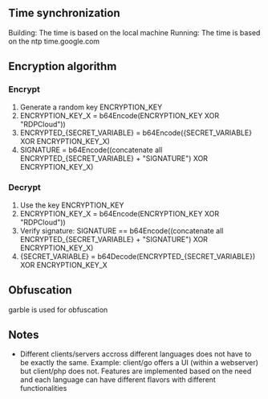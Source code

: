 ## Time synchronization
Building: The time is based on the local machine
Running: The time is based on the ntp time.google.com

## Encryption algorithm
### Encrypt
1. Generate a random key ENCRYPTION_KEY
2. ENCRYPTION_KEY_X = b64Encode(ENCRYPTION_KEY XOR "RDPCloud"))
3. ENCRYPTED_{SECRET_VARIABLE} = b64Encode({SECRET_VARIABLE} XOR ENCRYPTION_KEY_X)
4. SIGNATURE = b64Encode((concatenate all ENCRYPTED_{SECRET_VARIABLE} + "SIGNATURE") XOR ENCRYPTION_KEY_X)

### Decrypt
1. Use the key ENCRYPTION_KEY
2. ENCRYPTION_KEY_X = b64Encode(ENCRYPTION_KEY XOR "RDPCloud"))
3. Verify signature: SIGNATURE == b64Encode((concatenate all ENCRYPTED_{SECRET_VARIABLE} + "SIGNATURE") XOR ENCRYPTION_KEY_X)
4. {SECRET_VARIABLE} = b64Decode(ENCRYPTED_{SECRET_VARIABLE}) XOR ENCRYPTION_KEY_X

## Obfuscation
garble is used for obfuscation

## Notes
- Different clients/servers accross different languages does not have to be exactly the same. Example: client/go offers a UI (within a webserver) but client/php does not. Features are implemented based on the need and each language can have different flavors with different functionalities
